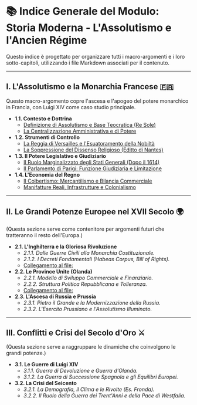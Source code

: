 # 📚 Indice Generale del Modulo: Storia Moderna - L'Assolutismo e l'Ancien Régime

Questo indice è progettato per organizzare tutti i macro-argomenti e i loro sotto-capitoli, utilizzando i file Markdown associati per il contenuto.

---

## I. L'Assolutismo e la Monarchia Francese 🇫🇷

Questo macro-argomento copre l'ascesa e l'apogeo del potere monarchico in Francia, con Luigi XIV come caso studio principale.

* **1.1. Contesto e Dottrina**
    * [Definizione di Assolutismo e Base Teocratica (Re Sole)](#regno-di-luigi-xiv-re-sole)
    * [La Centralizzazione Amministrativa e di Potere](#regno-di-luigi-xiv-re-sole)
* **1.2. Strumenti di Controllo**
    * [La Reggia di Versailles e l'Esuatoramento della Nobiltà](#regno-di-luigi-xiv-re-sole)
    * [La Soppressione del Dissenso Religioso (Editto di Nantes)](#regno-di-luigi-xiv-re-sole)
* **1.3. Il Potere Legislativo e Giudiziario**
    * [Il Ruolo Marginalizzato degli Stati Generali (Dopo il 1614)](#ruolo-marginalizzato-degli-stati-generali)
    * [Il Parlamento di Parigi: Funzione Giudiziaria e Limitazione](#il-parlamento-di-parigi-e-provinciali)
* **1.4. L'Economia del Regno**
    * [Il Colbertismo: Mercantilismo e Bilancia Commerciale](#il-colbertismo-mercantilismo-francese)
    * [Manifatture Reali, Infrastrutture e Colonialismo](#il-colbertismo-mercantilismo-francese)

---

## II. Le Grandi Potenze Europee nel XVII Secolo 🌍

(Questa sezione serve come contenitore per argomenti futuri che tratteranno il resto dell'Europa.)

* **2.1. L'Inghilterra e la Gloriosa Rivoluzione**
    * *2.1.1. Dalle Guerre Civili alla Monarchia Costituzionale.*
    * *2.1.2. I Decreti Fondamentali (Habeas Corpus, Bill of Rights).*
    * [Collegamento al file:](documenti/inghilterra-rivoluzioni.md)
* **2.2. Le Province Unite (Olanda)**
    * *2.2.1. Modello di Sviluppo Commerciale e Finanziario.*
    * *2.2.2. Struttura Politica Repubblicana e Tolleranza.*
    * [Collegamento al file:](documenti/province-unite-olanda.md)
* **2.3. L'Ascesa di Russia e Prussia**
    * *2.3.1. Pietro il Grande e la Modernizzazione della Russia.*
    * *2.3.2. L'Esercito Prussiano e l'Assolutismo Illuminato.*

---

## III. Conflitti e Crisi del Secolo d'Oro ⚔️

(Questa sezione serve a raggruppare le dinamiche che coinvolgono le grandi potenze.)

* **3.1. Le Guerre di Luigi XIV**
    * *3.1.1. Guerra di Devoluzione e Guerra d'Olanda.*
    * *3.1.2. La Guerra di Successione Spagnola e gli Equilibri Europei.*
* **3.2. La Crisi del Seicento**
    * *3.2.1. La Demografia, il Clima e le Rivolte (Es. Fronda).*
    * *3.2.2. Il Ruolo della Guerra dei Trent'Anni e della Pace di Westfalia.*